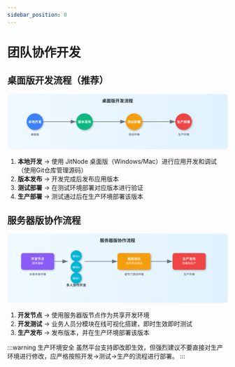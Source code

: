```yaml
---
sidebar_position: 0
---
```


# 团队协作开发

## 桌面版开发流程（推荐）

![桌面版开发流程](./img/desktop-dev-flow.svg)

1. **本地开发** → 使用 JitNode 桌面版（Windows/Mac）进行应用开发和调试（使用Git仓库管理源码）
2. **版本发布** → 开发完成后发布应用版本
3. **测试部署** → 在测试环境部署对应版本进行验证
4. **生产部署** → 测试通过后在生产环境部署该版本

## 服务器版协作流程

![服务器版协作流程](./img/server-collab-flow.svg)

1. **开发节点** → 使用服务器版节点作为共享开发环境
2. **开发测试** → 业务人员分模块在线可视化搭建，即时生效即时测试
3. **生产发布** → 发布版本，并在生产环境部署该版本

:::warning 生产环境安全
虽然平台支持即改即生效，但强烈建议不要直接对生产环境进行修改，应严格按照开发→测试→生产的流程进行部署。
:::
